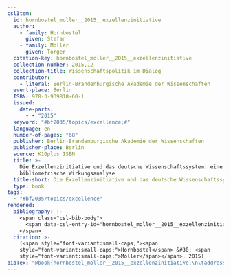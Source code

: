 ```yaml
---
cslItem:
  id: hornbostel_moller__2015__exzellenzinitiative
  author:
    - family: Hornbostel
      given: Stefan
    - family: Möller
      given: Torger
  citation-key: hornbostel_moller__2015__exzellenzinitiative
  collection-number: 2015,12
  collection-title: Wissenschaftspolitik im Dialog
  contributor:
    - literal: Berlin-Brandenburgische Akademie der Wissenschaften
  event-place: Berlin
  ISBN: 978-3-939818-60-1
  issued:
    date-parts:
      - - "2015"
  keyword: "#bf2035/topics/excellence;#"
  language: en
  number-of-pages: "68"
  publisher: Berlin-Brandenburgische Akademie der Wissenschaften
  publisher-place: Berlin
  source: K10plus ISBN
  title: >-
    Die Exzellenzinitiative und das deutsche Wissenschaftssystem: eine
    bibliometrische Wirkungsanalyse
  title-short: Die Exzellenzinitiative und das deutsche Wissenschaftssystem
  type: book
tags:
  - "#bf2035/topics/excellence"
rendered:
  bibliography: |-
    <span class="csl-bib-body">
      <span data-csl-entry-id="hornbostel_moller__2015__exzellenzinitiative" class="csl-entry"><span class='author-bib'>Hornbostel, &#38; Möller, T.</span>. <span class='date-bib'>(2015)</span>. <span class='title'><i><b><span style="font-style:normal;">Die Exzellenzinitiative und das deutsche Wissenschaftssystem: eine bibliometrische Wirkungsanalyse</span></b></i></span>. Berlin-Brandenburgische Akademie der Wissenschaften.</span>
    </span>
  citation: >-
    (<span style="font-variant:small-caps;"><span
    style="font-variant:small-caps;">Hornbostel</span> &#38; <span
    style="font-variant:small-caps;">Möller</span></span>, 2015)
bibTex: "@book{hornbostel_moller__2015__exzellenzinitiative,\n\taddress = {Berlin},\n\tauthor = {Hornbostel, Stefan and M{\\\" o}ller, Torger},\n\tnumber = {2015,12},\n\tseries = {Wissenschaftspolitik im {Dialog}},\n\tisbn = {978-3-939818-60-1},\n\tyear = {2015},\n\tpublisher = {Berlin-Brandenburgische Akademie der Wissenschaften},\n\ttitle = {Die {Exzellenzinitiative} und das deutsche {Wissenschaftssystem}: eine bibliometrische {Wirkungsanalyse}},\n}\n\n"
---
```

